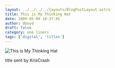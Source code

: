 ```yaml
---
layout: ../../../../layouts/BlogPostLayout.astro
title: This is My Thinking Hat
date: 2009-05-09 18:37:45
author: dboyd
draft: false
category: one liners
tags: ['digital', 'titles']
---
```

<img
    src="https://img.selfiespirits.com/images/2009/05/thinkingHat.jpg"
    alt="This is My Thinking Hat"
/>

title sent by KrisCrash

